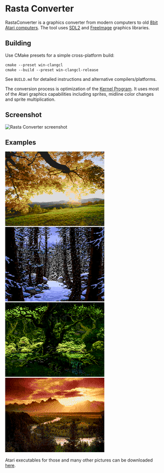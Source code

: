 Rasta Converter
===============

RastaConverter is a graphics converter from modern computers to old [8bit Atari computers](http://en.wikipedia.org/wiki/Atari_8-bit_family).
The tool uses [SDL2](https://www.libsdl.org/) and [FreeImage](http://freeimage.sourceforge.net/) graphics libraries.

Building
--------

Use CMake presets for a simple cross-platform build:

```
cmake --preset win-clangcl
cmake --build --preset win-clangcl-release
```

See `BUILD.md` for detailed instructions and alternative compilers/platforms.

The conversion process is optimization of the [Kernel Program](http://www.atariarchives.org/dere/chapt05.php#H5_7).
It uses most of the Atari graphics capabilities including sprites, midline color changes and sprite multiplication.


Screenshot
----------
![Rasta Converter screenshot](https://github.com/ilmenit/RastaConverter/raw/master/examples/screenshot.png "Rasta Converter screenshot")

Examples
--------
![Example1](http://github.com/ilmenit/RastaConverter/raw/master/examples/ilmenit-autumn-new-output.png)
![Example2](http://github.com/ilmenit/RastaConverter/raw/master/examples/ilmenit-snow_woods.xex-output.png)
![Example3](http://github.com/ilmenit/RastaConverter/raw/master/examples/ilmenit-fairey_wood.xex-output.png)
![Example4](http://github.com/ilmenit/RastaConverter/raw/master/examples/ilmenit-landscape.xex-output.png)

Atari executables for those and many other pictures can be downloaded [here](https://github.com/ilmenit/RastaConverter/blob/master/examples/atari-executables.zip?raw=true).

